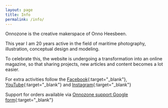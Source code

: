 ```yaml
---
layout: page
title: Info
permalink: /info/
---
```


Onnozone is the creative makerspace of Onno Heesbeen.

This year I am 20 years active in the field of maritime photography, illustration, conceptual design and modeling.

To celebrate this, the website is undergoing a transformation into an online magazine, so that sharing projects, new articles and content becomes a lot easier.

For extra activities follow the [Facebook](https://www.facebook.com/onnozonecom){:target="_blank"}, [YouTube](https://www.youtube.com/channel/UCIe_v09FFodVGK34RnATljA){:target="_blank"} and [Instagram](https://www.instagram.com/onnozone/){:target="_blank"}

Support for orders available via [Onnozone support Google form](https://forms.gle/34Nx5egPgjyvDzCCA){:target="_blank"}


